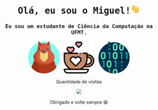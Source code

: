 <h1 align="center"> <samp>Olá, eu sou o Miguel!</samp><img src="https://github.com/Miguelflj/Miguelflj/blob/main/assets/Hi.gif" width="30px"></h1>
<samp>
	<h3 align="center">
    Eu sou um estudante de Ciência da Computação na UFMT.
    <br> <br>
    <img align="center" alt="LinkedIn" width="100px" src="https://github.com/Miguelflj/Miguelflj/blob/main/assets/capivara.png"/>
    <img align="center" alt="LinkedIn" width="100px" src="https://github.com/Miguelflj/Miguelflj/blob/main/assets/coffee.png"/>
    <img align="center" alt="LinkedIn" width="100px" src="https://github.com/Miguelflj/Miguelflj/blob/main/assets/binary-code.png"/>
  </h3>
</samp>

<p align="center">
Quantidade de visitas<br></p>
<p align="center"> 
   <img alingn="center" src="https://profile-counter.glitch.me/Miguelflj/count.svg" /></p>
<p align="center">
Obrigado e volte sempre 😄
</p>


